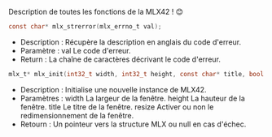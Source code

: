 Description de toutes les fonctions de la MLX42 ! 😊 

```c
const char* mlx_strerror(mlx_errno_t val);
```

- Description : Récupère la description 
en anglais du code d'erreur.
- Paramètre : val Le code d'erreur.
- Return : La chaîne de caractères décrivant
le code d'erreur.

```c
mlx_t* mlx_init(int32_t width, int32_t height, const char* title, bool resize);
```
- Description : Initialise une nouvelle instance de MLX42.
- Paramètres :
        width La largeur de la fenêtre.
        height La hauteur de la fenêtre.
        title Le titre de la fenêtre.
        resize Activer ou non le redimensionnement de la fenêtre.
- Retourn : Un pointeur vers la structure MLX ou null en cas d'échec.



